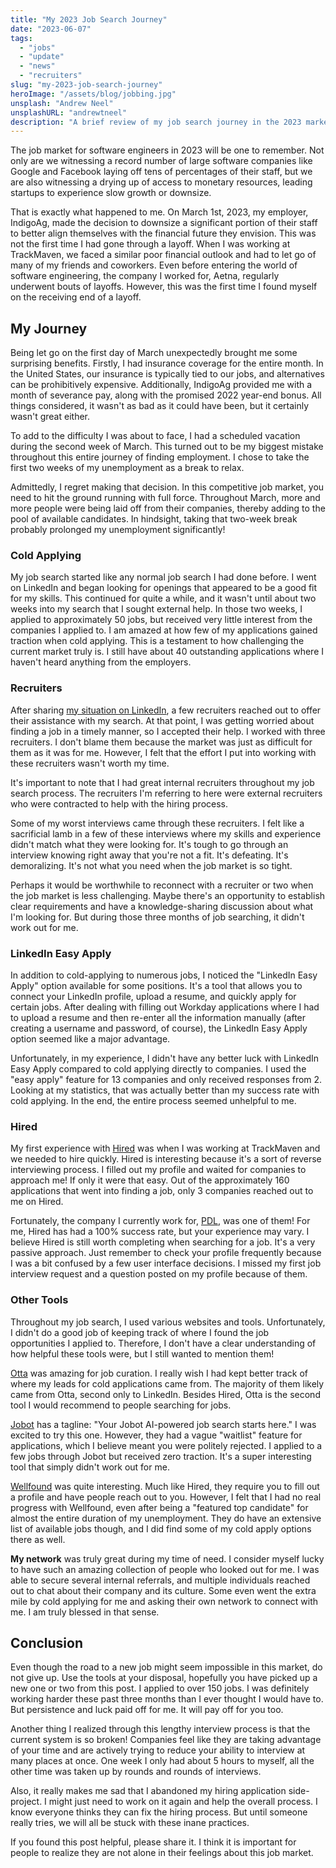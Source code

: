 ```yaml
---
title: "My 2023 Job Search Journey"
date: "2023-06-07"
tags:
  - "jobs"
  - "update"
  - "news"
  - "recruiters"
slug: "my-2023-job-search-journey"
heroImage: "/assets/blog/jobbing.jpg"
unsplash: "Andrew Neel"
unsplashURL: "andrewtneel"
description: "A brief review of my job search journey in the 2023 market. I applied to over 150 jobs and it was exhausting!"
---
```


The job market for software engineers in 2023 will be one to remember.
Not only are we witnessing a record number of large software companies like Google and Facebook laying off tens of percentages of their staff, but we are also witnessing a drying up of access to monetary resources, leading startups to experience slow growth or downsize.

That is exactly what happened to me.
On March 1st, 2023, my employer, IndigoAg, made the decision to downsize a significant portion of their staff to better align themselves with the financial future they envision.
This was not the first time I had gone through a layoff.
When I was working at TrackMaven, we faced a similar poor financial outlook and had to let go of many of my friends and coworkers.
Even before entering the world of software engineering, the company I worked for, Aetna, regularly underwent bouts of layoffs.
However, this was the first time I found myself on the receiving end of a layoff.

## My Journey

Being let go on the first day of March unexpectedly brought me some surprising benefits.
Firstly, I had insurance coverage for the entire month.
In the United States, our insurance is typically tied to our jobs, and alternatives can be prohibitively expensive.
Additionally, IndigoAg provided me with a month of severance pay, along with the promised 2022 year-end bonus.
All things considered, it wasn't as bad as it could have been, but it certainly wasn't great either.

To add to the difficulty I was about to face, I had a scheduled vacation during the second week of March.
This turned out to be my biggest mistake throughout this entire journey of finding employment.
I chose to take the first two weeks of my unemployment as a break to relax.

Admittedly, I regret making that decision.
In this competitive job market, you need to hit the ground running with full force.
Throughout March, more and more people were being laid off from their companies, thereby adding to the pool of available candidates.
In hindsight, taking that two-week break probably prolonged my unemployment significantly!

### Cold Applying

My job search started like any normal job search I had done before.
I went on LinkedIn and began looking for openings that appeared to be a good fit for my skills.
This continued for quite a while, and it wasn't until about two weeks into my search that I sought external help.
In those two weeks, I applied to approximately 50 jobs, but received very little interest from the companies I applied to.
I am amazed at how few of my applications gained traction when cold applying.
This is a testament to how challenging the current market truly is.
I still have about 40 outstanding applications where I haven't heard anything from the employers.

### Recruiters

After sharing [my situation on LinkedIn](https://www.linkedin.com/posts/joshfinnie_opentowork-python-rust-activity-7037070518843252736-DAVp), a few recruiters reached out to offer their assistance with my search.
At that point, I was getting worried about finding a job in a timely manner, so I accepted their help.
I worked with three recruiters.
I don't blame them because the market was just as difficult for them as it was for me.
However, I felt that the effort I put into working with these recruiters wasn't worth my time.

It's important to note that I had great internal recruiters throughout my job search process.
The recruiters I'm referring to here were external recruiters who were contracted to help with the hiring process.

Some of my worst interviews came through these recruiters.
I felt like a sacrificial lamb in a few of these interviews where my skills and experience didn't match what they were looking for.
It's tough to go through an interview knowing right away that you're not a fit.
It's defeating.
It's demoralizing.
It's not what you need when the job market is so tight.

Perhaps it would be worthwhile to reconnect with a recruiter or two when the job market is less challenging.
Maybe there's an opportunity to establish clear requirements and have a knowledge-sharing discussion about what I'm looking for.
But during those three months of job searching, it didn't work out for me.

### LinkedIn Easy Apply

In addition to cold-applying to numerous jobs, I noticed the "LinkedIn Easy Apply" option available for some positions.
It's a tool that allows you to connect your LinkedIn profile, upload a resume, and quickly apply for certain jobs.
After dealing with filling out Workday applications where I had to upload a resume and then re-enter all the information manually (after creating a username and password, of course), the LinkedIn Easy Apply option seemed like a major advantage.

Unfortunately, in my experience, I didn't have any better luck with LinkedIn Easy Apply compared to cold applying directly to companies.
I used the "easy apply" feature for 13 companies and only received responses from 2.
Looking at my statistics, that was actually better than my success rate with cold applying.
In the end, the entire process seemed unhelpful to me.

### Hired

My first experience with [Hired](https://hired.com) was when I was working at TrackMaven and we needed to hire quickly.
Hired is interesting because it's a sort of reverse interviewing process.
I filled out my profile and waited for companies to approach me!
If only it were that easy.
Out of the approximately 160 applications that went into finding a job, only 3 companies reached out to me on Hired.

Fortunately, the company I currently work for, [PDL](https://www.peopledatalabs.com/), was one of them!
For me, Hired has had a 100% success rate, but your experience may vary.
I believe Hired is still worth completing when searching for a job.
It's a very passive approach.
Just remember to check your profile frequently because I was a bit confused by a few user interface decisions.
I missed my first job interview request and a question posted on my profile because of them.

### Other Tools

Throughout my job search, I used various websites and tools.
Unfortunately, I didn't do a good job of keeping track of where I found the job opportunities I applied to.
Therefore, I don't have a clear understanding of how helpful these tools were, but I still wanted to mention them!

[Otta](https://otta.com/) was amazing for job curation.
I really wish I had kept better track of where my leads for cold applications came from.
The majority of them likely came from Otta, second only to LinkedIn.
Besides Hired, Otta is the second tool I would recommend to people searching for jobs.

[Jobot](https://jobot.com/) has a tagline: "Your Jobot AI-powered job search starts here."
I was excited to try this one.
However, they had a vague "waitlist" feature for applications, which I believe meant you were politely rejected.
I applied to a few jobs through Jobot but received zero traction.
It's a super interesting tool that simply didn't work out for me.

[Wellfound](https://wellfound.com) was quite interesting.
Much like Hired, they require you to fill out a profile and have people reach out to you.
However, I felt that I had no real progress with Wellfound, even after being a "featured top candidate" for almost the entire duration of my unemployment.
They do have an extensive list of available jobs though, and I did find some of my cold apply options there as well.

**My network** was truly great during my time of need.
I consider myself lucky to have such an amazing collection of people who looked out for me.
I was able to secure several internal referrals, and multiple individuals reached out to chat about their company and its culture.
Some even went the extra mile by cold applying for me and asking their own network to connect with me.
I am truly blessed in that sense.

## Conclusion

Even though the road to a new job might seem impossible in this market, do not give up.
Use the tools at your disposal, hopefully you have picked up a new one or two from this post.
I applied to over 150 jobs.
I was definitely working harder these past three months than I ever thought I would have to.
But persistence and luck paid off for me.
It will pay off for you too.

Another thing I realized through this lengthy interview process is that the current system is so broken!
Companies feel like they are taking advantage of your time and are actively trying to reduce your ability to interview at many places at once.
One week I only had about 5 hours to myself, all the other time was taken up by rounds and rounds of interviews.

Also, it really makes me sad that I abandoned my hiring application side-project.
I might just need to work on it again and help the overall process.
I know everyone thinks they can fix the hiring process.
But until someone really tries, we will all be stuck with these inane practices.

If you found this post helpful, please share it.
I think it is important for people to realize they are not alone in their feelings about this job market.
    
